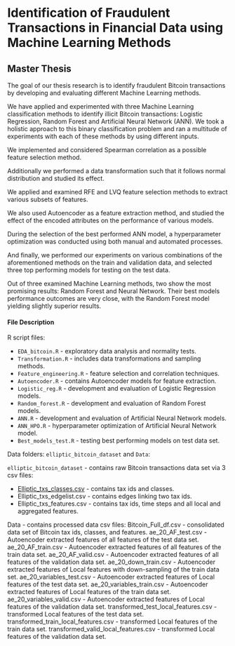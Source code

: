 # Identification of Fraudulent Transactions in Financial Data using Machine Learning Methods
## Master Thesis

The goal of our thesis research is to identify fraudulent Bitcoin transactions by developing and evaluating different Machine Learning methods. 

We have applied and experimented with three Machine Learning classification methods to identify illicit Bitcoin transactions: Logistic Regression, Random Forest and Artificial Neural Network (ANN). We took a holistic approach to this binary classification problem and ran a multitude of experiments with
each of these methods by using different inputs. 

We implemented and considered Spearman
correlation as a possible feature selection method. 

Additionally we performed a data transformation such that it follows normal distribution and studied its effect. 

We applied and examined RFE and LVQ feature selection methods to extract various subsets of features. 

We also used Autoencoder as a feature extraction method, and studied the effect of the encoded attributes on the performance of various models.

During the selection of the best performed ANN model, a hyperparameter optimization was conducted using both manual and automated processes.

And finally, we performed our experiments on various combinations of the aforementioned methods on the train and validation data, and selected three top performing models for testing on the test data. 

Out of three examined Machine Learning methods, two show the most promising results: Random Forest and Neural Network. Their best models performance outcomes are very close, with the Random Forest model yielding slightly superior results.

#### File Description

R script files:

- `EDA_bitcoin.R` - exploratory data analysis and normality tests.
- `Transformation.R` - includes data transformations and sampling methods.
- `Feature_engineering.R` - feature selection and correlation techniques.
- `Autoencoder.R` - contains Autoencoder models for feature extraction.
- `Logistic_reg.R` - development and evaluation of Logistic Regression models.
- `Random_forest.R` - development and evaluation of Random Forest models.
- `ANN.R` - development and evaluation of Artificial Neural Network models.
- `ANN_HPO.R` - hyperparameter optimization of Artificial Neural Network model.
- `Best_models_test.R` - testing best performing models on test data set.

Data folders: `elliptic_bitcoin_dataset` and `Data`:

`elliptic_bitcoin_dataset` - contains raw Bitcoin transactions data set via 3 csv files:

- [Elliptic_txs_classes.csv](elliptic_bitcoin_dataset/Elliptic_txs_classes.csv) - contains tax ids and classes.
- Elliptic_txs_edgelist.csv - contains edges linking two tax ids.
- Elliptic_txs_features.csv - contains tax ids, time steps and all local and aggregated features.

Data - contains processed data csv files:
Bitcoin_Full_df.csv - consolidated data set of Bitcoin tax ids, classes, and features.
ae_20_AF_test.csv - Autoencoder extracted features of all features of the test data set. 
ae_20_AF_train.csv - Autoencoder extracted features of all features of the train data set.
ae_20_AF_valid.csv - Autoencoder extracted features of all features of the validation data set.
ae_20_down_train.csv - Autoencoder extracted features of Local features with down-sampling of the train data set.
ae_20_variables_test.csv - Autoencoder extracted features of Local features of the test data set.
ae_20_variables_train.csv - Autoencoder extracted features of Local features of the train data set.
ae_20_variables_valid.csv - Autoencoder extracted features of Local features of the validation data set.
transformed_test_local_features.csv - transformed Local features of the test data set.
transformed_train_local_features.csv - transformed Local features of the train data set.
transformed_valid_local_features.csv - transformed Local features of the validation data set.



